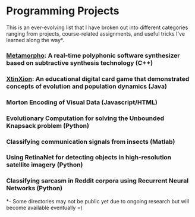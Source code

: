 # Programming Projects
This is an ever-evolving list that I have broken out into different categories ranging from projects, course-related assignments, and useful tricks I've learned along the way*. 

### [Metamorpho](https://github.com/jpxrc/Projects/tree/master/Metamorpho): A real-time polyphonic software synthesizer based on subtractive synthesis technology (C++)
### [XtinXion](https://github.com/jpxrc/Projects/tree/master/XtinXion/XtinXion): An educational digital card game that demonstrated concepts of evolution and population dynamics (Java)
### Morton Encoding of Visual Data (Javascript/HTML)
### Evolutionary Computation for solving the Unbounded Knapsack problem (Python)
### Classifying communication signals from insects (Matlab)
### Using RetinaNet for detecting objects in high-resolution satellite imagery (Python)
### Classifying sarcasm in Reddit corpora using Recurrent Neural Networks (Python)

*- Some directories may not be public yet due to ongoing research but will become available eventually =)
